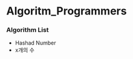# Algoritm_Programmers
<html>
<head>
  <meta charset = "utf-8">
  <meta name="viewport" content="width=device-width, initial-scale=1.0">
</head>

<body>
  <h3>Algorithm List</h3>
  <ul>
    <li>Hashad Number</li>
    <li>x개의 수</li>
  </ul>
</body>
